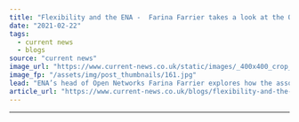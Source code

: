 ```yaml
---
title: "Flexibility and the ENA -  Farina Farrier takes a look at the Open Networks project"
date: "2021-02-22"
tags: 
  - current news
  - blogs
source: "current news"
image_url: "https://www.current-news.co.uk/static/images/_400x400_crop_center-center/Farina-Farrier-Open-Networks-head-credit-ENA.jpg"
image_fp: "/assets/img/post_thumbnails/161.jpg"
lead: "ENA’s head of Open Networks Farina Farrier explores how the association is driving forward change that will improve transparency, boost new flexibility markets, and secure the supply of clean, low-carbon energy."
article_url: "https://www.current-news.co.uk/blogs/flexibility-and-the-ena-farina-farrier-takes-a-look-at-the-open-networks-project?utm_source=rss-feeds&utm_medium=rss&utm_campaign=rss"
---
```


---
